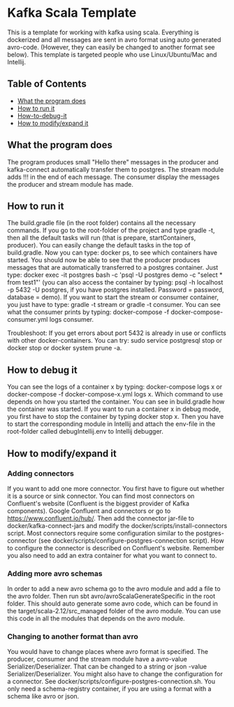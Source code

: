 # Kafka Scala Template

This is a template for working with kafka using scala.
Everything is dockerized and all messages are sent in avro format using auto generated avro-code. 
(However, they can easily be changed to another format see below).
This template is targeted people who use Linux/Ubuntu/Mac and Intellij. 

## Table of Contents

* [What the program does](#What-the-program-does)
* [How to run it](#How-to-run-it)
* [How-to-debug-it](#How-to-debug-it)
* [How to modify/expand it](#How-to-modify/expand-it)

## What the program does
The program produces small "Hello there" messages in the producer and kafka-connect automatically 
transfer them to postgres. The stream module adds !!! in the end of each message. The consumer display
the messages the producer and stream module has made.

## How to run it
The build.gradle file (in the root folder) contains all the necessary commands. If you go to the root-folder of the project and type
gradle -t, then all the default tasks will run (that is prepare, startContainers, producer). You can easily
change the default tasks in the top of build.gradle. Now you can type: docker ps, to see which containers have started.
You should now be able to see that the producer produces messages that are automatically transferred to a postgres container.
Just type: docker exec -it postgres bash -c 'psql -U postgres demo -c "select * from test1"' 
(you can also access the container by typing: psql -h localhost -p 5432 -U postgres, if you have postgres installed. Password = password, database = demo).
If you want to start the stream or consumer container, you just have to type: gradle -t stream or gradle -t consumer. You can see what the
consumer prints by typing: docker-compose -f docker-compose-consumer.yml logs consumer.

Troubleshoot: If you get errors about port 5432 is already in use or conflicts with other docker-containers.
You can try: sudo service postgresql stop or docker stop <container-name> or docker system prune -a.

## How to debug it
You can see the logs of a container x by typing: docker-compose logs x or docker-compose -f docker-compose-x.yml logs x.
Which command to use depends on how you started the container. You can see in build.gradle how the container was started.
If you want to run a container x in debug mode, you first have to stop the container by typing docker stop x.
Then you have to start the corresponding module in Intellij and attach the env-file in the root-folder called debugIntellij.env
to Intellij debugger.

## How to modify/expand it
### Adding connectors
If you want to add one more connector. You first have to figure out whether it is a source or sink connector.
You can find most connectors on Confluent's website (Confluent is the biggest provider of Kafka components).
Google Confluent and connectors or go to https://www.confluent.io/hub/. Then add the connector jar-file to
docker/kafka-connect-jars and modify the docker/scripts/install-connectors script. Most connectors require some configuration
similar to the postgres-connector (see docker/scripts/configure-postgres-connection script). How to configure the connector is
described on Confluent's website. Remember you also need to add an extra container for what you want to connect to.
### Adding more avro schemas
In order to add a new avro schema go to the avro module and add a file to the avro folder. Then run sbt avro/avroScalaGenerateSpecific
in the root folder. This should auto generate some avro code, which can be found in the target/scala-2.12/src_managed folder of the
avro module. You can use this code in all the modules that depends on the avro module.
### Changing to another format than avro
You would have to change places where avro format is specified.
The producer, consumer and the stream module have a avro-value Serializer/Deserializer. That can be changed
to a string or json -value Serializer/Deserializer. You might also have to change the configuration for a connector.
See docker/scripts/configure-postgres-connection.sh. You only need a schema-registry container, if you are using a format with a schema like avro or json.

